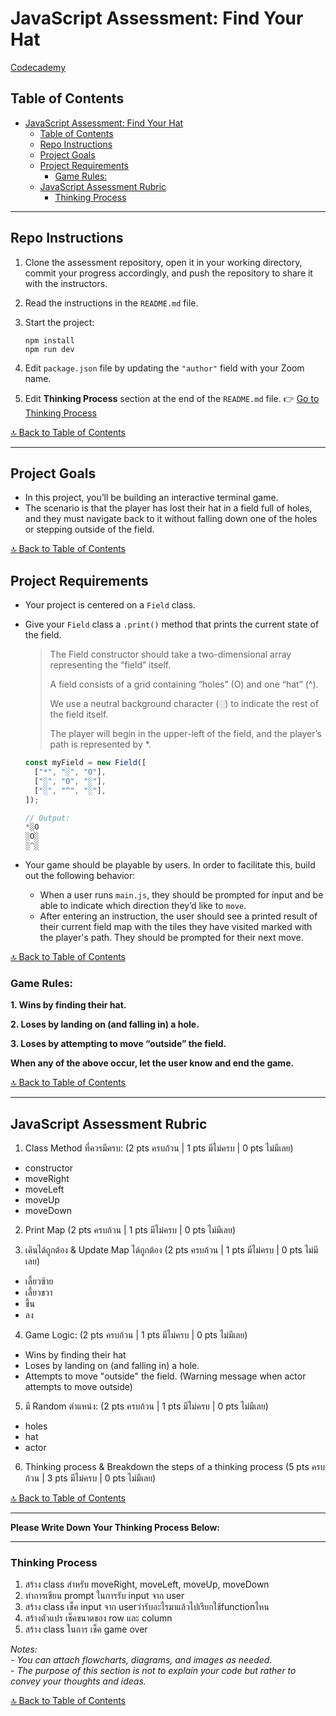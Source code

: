 # JavaScript Assessment: Find Your Hat

[Codecademy](https://www.codecademy.com/projects/practice/find-your-hat)

## Table of Contents

- [JavaScript Assessment: Find Your Hat](#javascript-assessment-find-your-hat)
  - [Table of Contents](#table-of-contents)
  - [Repo Instructions](#repo-instructions)
  - [Project Goals](#project-goals)
  - [Project Requirements](#project-requirements)
    - [Game Rules:](#game-rules)
  - [JavaScript Assessment Rubric](#javascript-assessment-rubric)
    - [Thinking Process](#thinking-process)

---

## Repo Instructions

1. Clone the assessment repository, open it in your working directory, commit your progress accordingly, and push the repository to share it with the instructors.
2. Read the instructions in the `README.md` file.
3. Start the project:

   ```terminal
   npm install
   npm run dev
   ```

4. Edit `package.json` file by updating the `"author"` field with your Zoom name.
5. Edit **Thinking Process** section at the end of the `README.md` file. 👉 [Go to Thinking Process](#thinking-process)

[🔝 Back to Table of Contents](#table-of-contents)

---

## Project Goals

- In this project, you’ll be building an interactive terminal game.
- The scenario is that the player has lost their hat in a field full of holes, and they must navigate back to it without falling down one of the holes or stepping outside of the field.

[🔝 Back to Table of Contents](#table-of-contents)

## Project Requirements

- Your project is centered on a `Field` class.
- Give your `Field` class a `.print()` method that prints the current state of the field.

  > The Field constructor should take a two-dimensional array representing the “field” itself.
  >
  > A field consists of a grid containing “holes” (O) and one “hat” (^).
  >
  > We use a neutral background character (░) to indicate the rest of the field itself.
  >
  > The player will begin in the upper-left of the field, and the player’s path is represented by \*.

  ```js
  const myField = new Field([
  	["*", "░", "O"],
  	["░", "O", "░"],
  	["░", "^", "░"],
  ]);

  // Output:
  *░O
  ░O░
  ░^░

  ```

- Your game should be playable by users. In order to facilitate this, build out the following behavior:

  - When a user runs `main.js`, they should be prompted for input and be able to indicate which direction they’d like to `move`.
  - After entering an instruction, the user should see a printed result of their current field map with the tiles they have visited marked with the player's path. They should be prompted for their next move.

[🔝 Back to Table of Contents](#table-of-contents)

### Game Rules:

**1. Wins by finding their hat.**

**2. Loses by landing on (and falling in) a hole.**

**3. Loses by attempting to move “outside” the field.**

**When any of the above occur, let the user know and end the game.**

[🔝 Back to Table of Contents](#table-of-contents)

---

## JavaScript Assessment Rubric

1. Class Method ที่ควรมีครบ: (2 pts ครบถ้วน | 1 pts มีไม่ครบ | 0 pts ไม่มีเลย)

- constructor
- moveRight
- moveLeft
- moveUp
- moveDown

2. Print Map (2 pts ครบถ้วน | 1 pts มีไม่ครบ | 0 pts ไม่มีเลย)

3. เดินได้ถูกต้อง & Update Map ได้ถูกต้อง (2 pts ครบถ้วน | 1 pts มีไม่ครบ | 0 pts ไม่มีเลย)

- เลี้ยวซ้าย
- เลี้ยวขวา
- ขึ้น
- ลง

4. Game Logic: (2 pts ครบถ้วน | 1 pts มีไม่ครบ | 0 pts ไม่มีเลย)

- Wins by finding their hat
- Loses by landing on (and falling in) a hole.
- Attempts to move "outside" the field. (Warning message when actor attempts to move outside)

5. มี Random ตำแหน่ง: (2 pts ครบถ้วน | 1 pts มีไม่ครบ | 0 pts ไม่มีเลย)

- holes
- hat
- actor

6. Thinking process & Breakdown the steps of a thinking process (5 pts ครบถ้วน | 3 pts มีไม่ครบ | 0 pts ไม่มีเลย)

[🔝 Back to Table of Contents](#table-of-contents)

---

**Please Write Down Your Thinking Process Below:**

---

### Thinking Process

1. สร้าง class สำหรับ moveRight, moveLeft, moveUp, moveDown
2. ทำการเขียน prompt ในการรับ input จาก user
3. สร้าง class เช็ค input จาก userว่ารับอะไรมาแล้วไปเรียกใช้functionไหน
4. สร้างตัวแปร เช็คขนาดของ row และ column
5. สร้าง class ในการ เช็ค game over

_Notes:_<br>
_- You can attach flowcharts, diagrams, and images as needed._<br>
_- The purpose of this section is not to explain your code but rather to convey your thoughts and ideas._

[🔝 Back to Table of Contents](#table-of-contents)
